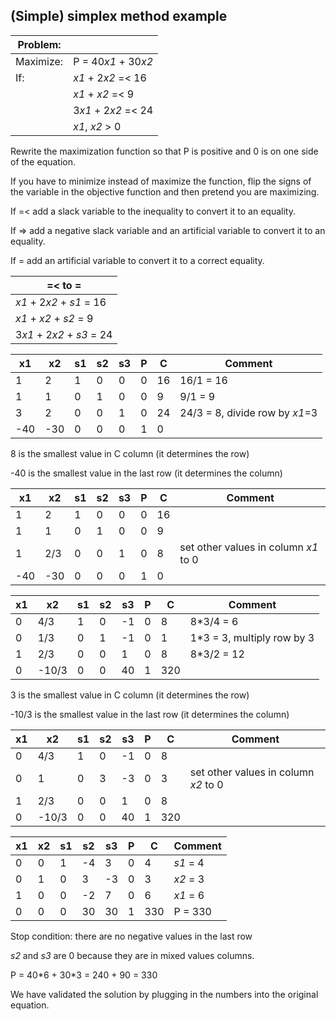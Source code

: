 ## (Simple) simplex method example

| Problem: |  |
| -- | -- |
| Maximize: | P = 40*x1* + 30*x2* |
| If: | *x1* + 2*x2* =< 16 |
|  | *x1* + *x2* =< 9 |
|  | 3*x1* + 2*x2* =< 24 |
|  | *x1*, *x2* > 0 |

Rewrite the maximization function so that P is positive and 0 is on one side of the equation.

If you have to minimize instead of maximize the function, flip the signs of the variable in the objective function and then pretend you are maximizing.

If =< add a slack variable to the inequality to convert it to an equality.

If => add a negative slack variable and an artificial variable to convert it to an equality.

If = add an artificial variable to convert it to a correct equality.

| =< to = |
| -- |
| *x1* + 2*x2* + *s1* = 16 |
| *x1* + *x2* + *s2* = 9 |
| 3*x1* + 2*x2* + *s3* = 24 |

| x1 | x2 | s1 | s2 | s3 | P | C | Comment |
| -- | -- | -- | -- | -- | -- | -- | -- |
| 1 | 2 | 1 | 0 | 0 | 0 | 16 |  16/1 = 16 |
| 1 | 1 | 0 | 1 | 0 | 0 | 9 |  9/1 = 9 |
| 3 | 2 | 0 | 0 | 1 | 0 | 24 |  24/3 = 8, divide row by *x1*=3 |
| -40 | -30 | 0 | 0 | 0 | 1 | 0 |    |

8 is the smallest value in C column (it determines the row)

-40 is the smallest value in the last row (it determines the column)

| x1 | x2 | s1 | s2 | s3 | P | C | Comment |
| -- | -- | -- | -- | -- | -- | -- | -- |
| 1 | 2 | 1 | 0 | 0 | 0 | 16 |  |
| 1 | 1 | 0 | 1 | 0 | 0 | 9 |  |
| 1 | 2/3 | 0 | 0 | 1 | 0 | 8 | set other values in column *x1* to 0
| -40 | -30 | 0 | 0 | 0 | 1 | 0 |  |

| x1 | x2 | s1 | s2 | s3 | P | C | Comment |
| -- | -- | -- | -- | -- | -- | -- | -- |
| 0 | 4/3 | 1 | 0 | -1 | 0 | 8 | 8\*3/4 = 6 |
| 0 | 1/3 | 0 | 1 | -1 | 0 | 1 | 1\*3 = 3, multiply row by 3 |
| 1 | 2/3 | 0 | 0 | 1 | 0 | 8 | 8\*3/2 = 12 |
| 0 | -10/3 | 0 | 0 | 40 | 1 | 320 |  |

3 is the smallest value in C column (it determines the row)

-10/3 is the smallest value in the last row (it determines the column)

| x1 | x2 | s1 | s2 | s3 | P | C | Comment |
| -- | -- | -- | -- | -- | -- | -- | -- |
| 0 | 4/3 | 1 | 0 | -1 | 0 | 8 |  |
| 0 | 1 | 0 | 3 | -3 | 0 | 3 | set other values in column *x2* to 0 |
| 1 | 2/3 | 0 | 0 | 1 | 0 | 8 |  |
| 0 | -10/3 | 0 | 0 | 40 | 1 | 320 |  |

| x1 | x2 | s1 | s2 | s3 | P | C | Comment |
| -- | -- | -- | -- | -- | -- | -- | -- |
| 0 | 0 | 1 | -4 | 3 | 0 | 4 | *s1* = 4 |
| 0 | 1 | 0 | 3 | -3 | 0 | 3 | *x2* = 3 |
| 1 | 0 | 0 | -2 | 7 | 0 | 6 | *x1* = 6 |
| 0 | 0 | 0 | 30 | 30 | 1 | 330 | P = 330 |

Stop condition: there are no negative values in the last row

*s2* and *s3* are 0 because they are in mixed values columns.

P = 40\*6 + 30\*3 = 240 + 90 = 330

We have validated the solution by plugging in the numbers into the original equation.
